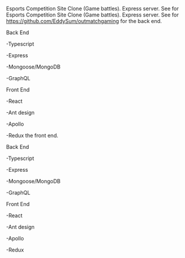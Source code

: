 Esports Competition Site Clone (Game battles). Express server. See for Esports Competition Site Clone (Game battles). Express server. See for https://github.com/EddySum/outmatchgaming for the back end.

Back End

-Typescript

-Express

-Mongoose/MongoDB

-GraphQL

Front End

-React

-Ant design

-Apollo

-Redux the front end.

Back End

-Typescript

-Express

-Mongoose/MongoDB

-GraphQL



Front End

-React

-Ant design

-Apollo

-Redux
